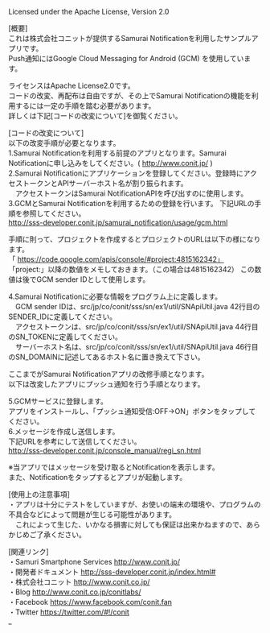Licensed under the Apache License, Version 2.0 


[概要]  
これは株式会社コニットが提供するSamurai Notificationを利用したサンプルアプリです。  
Push通知にはGoogle Cloud Messaging for Android (GCM)  を使用しています。

ライセンスはApache License2.0です。  
コードの改変、再配布は自由ですが、その上でSamurai Notificationの機能を利用するには一定の手順を踏む必要があります。  
詳しくは下記[コードの改変について]を御覧ください。  

[コードの改変について]  
以下の改変手順が必要となります。  
1.Samurai Notificationを利用する前提のアプリとなります。Samurai Notificationに申し込みをしてください。( http://www.conit.jp/ )  
2.Samurai Notificationにアプリケーションを登録してください。登録時にアクセストークンとAPIサーバーホスト名が割り振られます。  
　アクセストークンはSamurai NotificationAPIを呼び出すのに使用します。  
3.GCMとSamurai Notificationを利用するための登録を行います。
   下記URLの手順を参照してください。  
   http://sss-developer.conit.jp/samurai_notification/usage/gcm.html
   
   手順に則って、プロジェクトを作成するとプロジェクトのURLは以下の様になります。  
   「 https://code.google.com/apis/console/#project:4815162342」  
   「project:」以降の数値をメモしておきます。（この場合は4815162342）
    この数値は後でGCM sender IDとして使用します。
   
4.Samurai Notificationに必要な情報をプログラム上に定義します。  
　GCM sender IDは、src/jp/co/conit/sss/sn/ex1/util/SNApiUtil.java 42行目のSENDER_IDに定義してください。  
　アクセストークンは、src/jp/co/conit/sss/sn/ex1/util/SNApiUtil.java 44行目のSN_TOKENに定義してください。  
　サーバーホスト名は、src/jp/co/conit/sss/sn/ex1/util/SNApiUtil.java 46行目のSN_DOMAINに記述してあるホスト名に置き換えて下さい。
  
ここまでがSamurai Notificationアプリの改修手順となります。  
以下は改変したアプリにプッシュ通知を行う手順となります。  

5.GCMサービスに登録します。  
  アプリをインストールし、「プッシュ通知受信:OFF→ON」ボタンをタップしてください。  
6.メッセージを作成し送信します。  
  下記URLを参考にして送信してください。  
  http://sss-developer.conit.jp/console_manual/regi_sn.html  
  
※当アプリではメッセージを受け取るとNotificationを表示します。  
 また、Notificationをタップするとアプリが起動します。  
   
[使用上の注意事項]  
・アプリは十分にテストをしていますが、お使いの端末の環境や、プログラムの不具合などによって問題が生じる可能性があります。  
　これによって生じた、いかなる損害に対しても保証は出来かねますので、あらかじめご了承ください。  
  
[関連リンク]  
・Samuri Smartphone Services  http://www.conit.jp/  
・開発者ドキュメント  http://sss-developer.conit.jp/index.html#  
・株式会社コニット  http://www.conit.co.jp/  
・Blog  http://www.conit.co.jp/conitlabs/  
・Facebook  https://www.facebook.com/conit.fan  
・Twitter  https://twitter.com/#!/conit  
_  